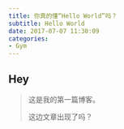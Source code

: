 ```yaml
---
title: 你真的懂“Hello World”吗？
subtitle: Hello World
date: 2017-07-07 11:30:09
categories:
- Gym
---
```


## Hey

> 这是我的第一篇博客。
>
> 这边文章出现了吗？